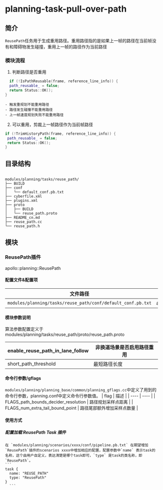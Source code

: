 planning-task-pull-over-path
============

## 简介

`ReusePath`任务用于生成重用路径。重用路径指的是如果上一帧的路径在当前帧没有和障碍物发生碰撞，重用上一帧的路径作为当前路径
### 模块流程

1. 判断路径是否重用
  ```c++
    if (!IsPathReusable(frame, reference_line_info)) {
    path_reusable_ = false;
    return Status::OK();
  }
  ```
    - 触发重规划不能重用路径
    - 路径发生碰撞不能重用路径
    - 上一帧速度规划失败不能重用路径
  2. 可以重用，剪裁上一帧路径作为当前帧路径
   ```c++
  if (!TrimHistoryPath(frame, reference_line_info)) {
    path_reusable_ = false;
    return Status::OK();
  }
   ```
## 目录结构

```shell

modules/planning/tasks/reuse_path/
├── BUILD
├── conf
│   └── default_conf.pb.txt
├── cyberfile.xml
├── plugins.xml
├── proto
│   ├── BUILD
│   └── reuse_path.proto
├── README_cn.md
├── reuse_path.cc
└── reuse_path.h

```

## 模块

### ReusePath插件

apollo::planning::ReusePath

#### 配置文件&配置项
| 文件路径 | 类型/结构 | <div style="width: 300pt">说明</div> |
| ---- | ---- | ---- |
| `modules/planning/tasks/reuse_path/conf/default_conf.pb.txt` | apollo::planning::ReusePathConfig | ReusePath的默认配置文件 |

#### 模块参数说明
  
   算法参数配置定义于modules/planning/tasks/reuse_path/proto/reuse_path.proto
   
   | enable_reuse_path_in_lane_follow | 非换道场景是否启用路径重用 |
   | -------------------------------- | -------------------------- |
   | short_path_threshold             | 最短路径长度               |

#### 命令行参数/gflags

`modules/planning/planning_base/common/planning_gflags.cc`中定义了用到的命令行参数，planning.conf中定义命令行参数值。
| flag | 描述 |
  |  ---- | ---- |
|  FLAGS_path_bounds_decider_resolution | 路径规划采样点距离 |
|  FLAGS_num_extra_tail_bound_point | 路径尾部额外增加采样点数量 |

#### 使用方式

##### 配置加载 ReusePath Task 插件

    在 `modules/planning/scenarios/xxxx/conf/pipeline.pb.txt` 在期望增加`ReusePath`插件的scenarios xxxx中增加相应的配置，配置参数中`name` 表示task的名称，这个由用户自定义，表达清楚是哪个task即可，`type` 是task的类名称，即`ReusePath`。
    ```
    task {
      name: "REUSE_PATH"
      type: "ReusePath"
    }
      ```

